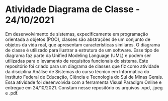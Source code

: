 # Atividade Diagrama de Classe - 24/10/2021
Em desenvolvimento de sistemas, expecificamente em programação orientada a objetos (POO), classes são abstrações de um conjunto de objetos da vida real, que apresentam características similares.
O diagrama de classe é utilizado para ilustrar a estrutura de um software.
Esse tipo de diagrama faz parte da Unified Modeling Language (UML) e podem ser utilizadas para o levamento de requisitos funcionais do sistema.
Este repositório foi criado para um diagrama de classes que fiz como atividade da disciplina Análise de Sistemas do curso técnico em Informática do Instituto Federal de Educação, Ciência e Tecnologia do Sul de Minas Gerais.
Essa atividade foi desenvolvida com a ferramenta Visual Paradigm Online e entregue em 24/10/2021.
Constam nesse repositório os arquivos .vpd, .jpeg e .pdf.
